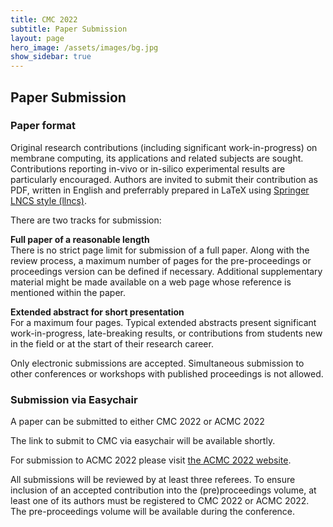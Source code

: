 ```yaml
---
title: CMC 2022
subtitle: Paper Submission
layout: page
hero_image: /assets/images/bg.jpg
show_sidebar: true
---
```


## Paper Submission

### Paper format

Original research contributions (including significant work-in-progress) on membrane computing, its applications and related subjects are sought. Contributions reporting in-vivo or in-silico experimental results are particularly encouraged. Authors are invited to submit their contribution as PDF, written in English and preferrably prepared in LaTeX using [Springer LNCS style (llncs)](https://www.springer.com/gp/computer-science/lncs/conference-proceedings-guidelines).

There are two tracks for submission:

**Full paper of a reasonable length**  
There is no strict page limit for submission of a full paper. Along with the review process, a maximum number of pages for the pre-proceedings or proceedings version can be defined if necessary. Additional supplementary material might be made available on a web page whose reference is mentioned within the paper.

**Extended abstract for short presentation**  
For a maximum four pages. Typical extended abstracts present significant work-in-progress, late-breaking results, or contributions from students new in the field or at the start of their research career.

Only electronic submissions are accepted. Simultaneous submission to other conferences or workshops with published proceedings is not allowed.

### Submission via Easychair

A paper can be submitted to either CMC 2022 or ACMC 2022

The link to submit to CMC via easychair will be available shortly.

For submission to ACMC 2022 please visit [the ACMC 2022 website](https://aclab.dcs.upd.edu.ph/acmc).

All submissions will be reviewed by at least three referees. To ensure inclusion of an accepted contribution into the (pre)proceedings volume, at least one of its authors must be registered to CMC 2022 or ACMC 2022. The pre-proceedings volume will be available during the conference.
